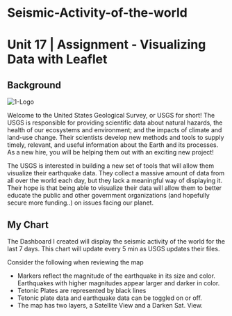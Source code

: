 # Seismic-Activity-of-the-world
# Unit 17 | Assignment - Visualizing Data with Leaflet

## Background

![1-Logo](Images/1-Logo.png)

Welcome to the United States Geological Survey, or USGS for short! The USGS is responsible for providing scientific data about natural hazards, the health of our ecosystems and environment; and the impacts of climate and land-use change. Their scientists develop new methods and tools to supply timely, relevant, and useful information about the Earth and its processes. As a new hire, you will be helping them out with an exciting new project!

The USGS is interested in building a new set of tools that will allow them visualize their earthquake data. They collect a massive amount of data from all over the world each day, but they lack a meaningful way of displaying it. Their hope is that being able to visualize their data will allow them to better educate the public and other government organizations (and hopefully secure more funding..) on issues facing our planet.

## My Chart

The Dashboard I created will display the seismic activity of the world for the last 7 days. This chart will update every 5 min as USGS updates their files. 

Consider the following when reviewing the map

* Markers reflect the magnitude of the earthquake in its size and color. Earthquakes with higher magnitudes appear larger and darker in color. 
* Tetonic Plates are represented by black lines
* Tetonic plate data and earthquake data can be toggled on or off. 
* The map has two layers, a Satellite View and a Darken Sat. View.

